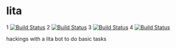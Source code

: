 # lita
1
[![Build Status](http://zibbytechnology.ddns.net:9987/job/lita/job/master/badge/icon)](http://zibbytechnology.ddns.net:9987/job/lita/job/master/)
2
[![Build Status](http://zibbytechnology.ddns.net:9987/buildStatus/icon?job=lita/master)](http://zibbytechnology.ddns.net:9987/job/lita/job/master/)
3
[![Build Status](http://zibbytechnology.ddns.net:9987/job/lita/master/badge/icon)](http://zibbytechnology.ddns.net:9987/job/lita/master)
4
[![Build Status](http://zibbytechnology.ddns.net:9987/buildStatus/icon?job=lita/master)](http://zibbytechnology.ddns.net:9987/job/lita/master)


hackings with a lita bot to do basic tasks
